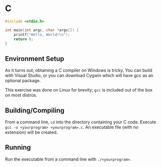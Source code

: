 # C

```c
#include <stdio.h>

int main(int argc, char *argv[]) {
    printf("Hello, World!\n");
    return 0;
}
```

## Environment Setup

As it turns out, obtaining a C compiler on Windows is tricky.  You can build with Visual Studio, or you can download Cygwin which will have gcc as an optional package.

This exercise was done on Linux for brevity; `gcc` is included out of the box on most distros.

## Building/Compiling

From a command line, `cd` into the directory containing your C code.  Execute `gcc -o <yourprogram> <yourprogram>.c`.  An executable file (with no extension) will be created.

## Running

Run the executable from a command line with `./<yourprogram>`.

